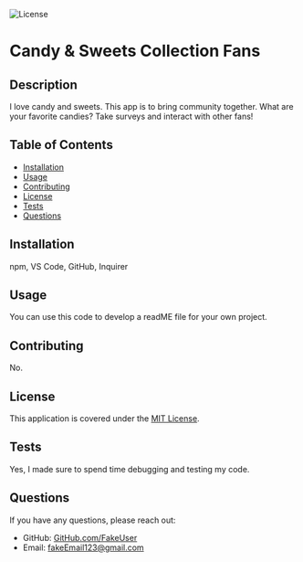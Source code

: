 
![License](https://img.shields.io/badge/License-MIT-blue.svg) <!-- License badge is placed here -->

# Candy & Sweets Collection Fans

## Description
I love candy and sweets. This app is to bring community together. What are your favorite candies? Take surveys and interact with other fans!

## Table of Contents
- [Installation](#installation)
- [Usage](#usage)
- [Contributing](#contributing)
- [License](#license)
- [Tests](#tests)
- [Questions](#questions)

## Installation
npm, VS Code, GitHub, Inquirer

## Usage
You can use this code to develop a readME file for your own project.

## Contributing
No.

## License
This application is covered under the [MIT License](https://opensource.org/licenses/MIT).

## Tests
Yes, I made sure to spend time debugging and testing my code.

## Questions
If you have any questions, please reach out:
- GitHub: [GitHub.com/FakeUser](https://github.com/GitHub.com/FakeUser)
- Email: fakeEmail123@gmail.com
  